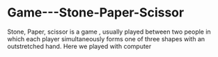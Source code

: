 # Game---Stone-Paper-Scissor
Stone, Paper, scissor is a game , usually played between two people in which each player simultaneously forms one of three shapes with an outstretched hand. Here we played with computer
